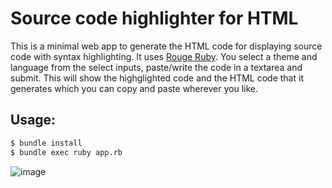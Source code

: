 # Source code highlighter for HTML

This is a minimal web app to generate the HTML code for displaying source code with syntax highlighting. It uses [Rouge Ruby](https://github.com/rouge-ruby). You select a theme and language from the select inputs, paste/write the code in a textarea and submit. This will show the highglighted code and the HTML code that it generates which you can copy and paste wherever you like.


## Usage:

```bash
$ bundle install
$ bundle exec ruby app.rb
```

![image](https://github.com/user-attachments/assets/d684ea62-5944-40a0-8dfc-e7c0e15be6fc)
